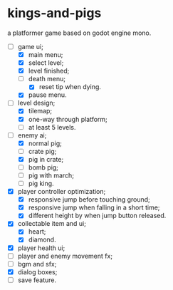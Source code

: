 # kings-and-pigs

a platformer game based on godot engine mono.

- [ ] game ui;
  - [x] main menu;
  - [x] select level;
  - [x] level finished;
  - [ ] death menu;
    - [x] reset tip when dying.
  - [x] pause menu.
- [ ] level design;
  - [x] tilemap;
  - [x] one-way through platform;
  - [ ] at least 5 levels.
- [ ] enemy ai;
  - [x] normal pig;
  - [ ] crate pig;
  - [x] pig in crate;
  - [ ] bomb pig;
  - [ ] pig with march;
  - [ ] pig king.
- [x] player controller optimization;
  - [x] responsive jump before touching ground;
  - [x] responsive jump when falling in a short time;
  - [x] different height by when jump button released.
- [x] collectable item and ui;
  - [x] heart;
  - [x] diamond.
- [x] player health ui;
- [ ] player and enemy movement fx;
- [ ] bgm and sfx;
- [x] dialog boxes;
- [ ] save feature.
